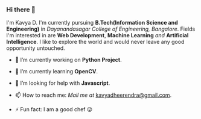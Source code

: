 ### Hi there 👋
I'm Kavya D. I'm currently pursuing **B.Tech(Information Science and Engineering)** in *Dayanandasagar College of Engineering, Bangalore*. Fields I'm interested in are **Web Development**, **Machine Learning** *and* **Artificial Intelligence**.  I like to explore the world and would never leave any good opportunity untouched.

- 🔭 I’m currently working on **Python Project**.

- 🌱 I’m currently learning **OpenCV**.

- 🤔 I’m looking for help with **Javascript**.

- 📫 How to reach me: *Mail me at* kavyadheerendra@gmail.com. 

- ⚡ Fun fact: I am a good chef :stuck_out_tongue:



<!--
**kavyad14/kavyad14** is a ✨ _special_ ✨ repository because its `README.md` (this file) appears on your GitHub profile.

Here are some ideas to get you started:

- 🔭 I’m currently working on ...
- 🌱 I’m currently learning ...
- 👯 I’m looking to collaborate on ...
- 🤔 I’m looking for help with ...
- 💬 Ask me about ...
- 📫 How to reach me: ...
- 😄 Pronouns: ...
- ⚡ Fun fact: ...
-->
